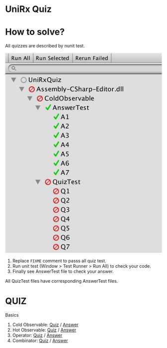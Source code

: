 # UniRx Quiz

# How to solve?

All quizzes are described by nunit test.

![Quiz](./art/quiz.png)

1. Replace `FIXME` comment to passs all quiz test.
2. Run unit test (Window > Test Runner > Run All) to check your code.
3. Finally see AnswerTest file to check your answer.

All QuizTest files have corresponding AnswerTest files.


# QUIZ

Basics

1. Cold Observable: [Quiz](Assets/Editor/ColdObservable/QuizTest.cs) / [Answer](Assets/Editor/ColdObservable/AnswerTest.cs)
2. Hot Observable: [Quiz](Assets/Editor/HotObservable/QuizTest.cs) / [Answer](Assets/Editor/HotObservable/AnswerTest.cs)
3. Operator: [Quiz](Assets/Editor/Operator/QuizTest.cs) / [Answer](Assets/Editor/Operator/AnswerTest.cs)
3. Combinator: [Quiz](Assets/Editor/Combinator/QuizTest.cs) / [Answer](Assets/Editor/Combinator/AnswerTest.cs)

